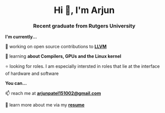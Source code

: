 <h1 align="center">Hi 👋, I'm Arjun</h1>
<h3 align="center">Recent graduate from Rutgers University</h3>

**I'm currently...**

🔭 working on open source contributions to [**LLVM**](https://github.com/llvm/llvm-project/pulls/arjunUpatel)

🌱 learning **about Compilers, GPUs and the Linux kernel**

⭐ looking for roles. I am especially intersted in roles that lie at the interface of hardware and software

**You can...**

📫 reach me at **arjunpatel151002@gmail.com**

📖 learn more about me via my [**resume**](https://github.com/arjunUpatel/arjunUpatel/blob/main/Arjun_Patel_resume.pdf)

<!-- <p>&nbsp;<img align="center" src="https://github-readme-stats.vercel.app/api?username=arjunupatel&show_icons=true&locale=en" alt="arjunupatel" /></p> -->
